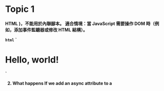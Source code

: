 # Topic 1
**HTML <script> Attributes**

* There are 2 attributes, defer and async, that we can use in <script> tag to change the script loading and executing behavior.
Follow learning steps below to prepare your report:
>`在 HTML 中，<script> 標籤有兩個關鍵屬性：defer 和 async，它們會影響 JavaScript 的加載和執行方式`

1. What happens If we add a defer attribute to a <script> tag?  
>`如果我們在 <script> 標籤中加入 defer 屬性，會發生什麼？`
* 當 script 標籤帶有 defer 屬性時，瀏覽器會先下載該腳本，但等到 HTML 文檔完全解析完畢後才執行。
這樣可以確保 JavaScript 只在 DOM 樹準備好之後執行，不會影響 HTML 解析過程。

**特性：**
- 腳本會被延遲執行，直到 HTML 解析完畢後才運行。
- 多個 defer 腳本會按照它們在 HTML 中的出現順序執行（保證執行順序）。
- 只能用於外部腳本 (<script src="..." defer></script>)，不能用於內聯腳本。
適合情境：當 JavaScript 需要操作 DOM 時（例如，添加事件監聽器或修改 HTML 結構）。

```html```
`<!DOCTYPE html>
<html lang="zh">
<head>
    <meta charset="UTF-8">
    <title>Defer Example</title>
    <script src="script.js" defer></script>
</head>
<body>
    <h1>Hello, world!</h1>
</body>
</html>
`

2. What happens If we add an async attribute to a <script> tag?  
>`如果我們在 <script> 標籤中加入 async 屬性，會發生什麼？`
3. When to use these 2 attributes? Could you give us code examples to illustrate the use cases for these 2 attributes?  
>`何時使用這兩個屬性？使用場景與代碼示例`


___

# Topic 2
**CSS Selector Naming**

* OOCSS, SMACSS, and BEM are 3 common naming guidelines for CSS Selector. These
guidelines help us write more readable CSS code.

Follow learning steps below to prepare your report:

1. Introduce the concepts of OOCSS, SMACSS, and BEM naming guidelines.

2. Tell us which naming guideline is your favorite, and give an example to demonstrate the main concept of that guideline. 
For example, you can demo how to apply the OOCSS naming guideline to the CSS code in our week 1 tasks.



# Topic 3
**Fetch and CORS**

* Using built-in JavaScript fetch function, we can send HTTP requests to the back-end and get HTTP responses without refreshing or redirecting the page. Cross Origin Resource Sharing (CORS) concept plays a critical role if we want to send a request to a different domain with the fetch function.

Follow learning steps below to prepare your report:

1. What is CORS?

2. Can we use the fetch function in our localhost page, to send a request to https://www.google.com/ and get a response?

3. Can we use the fetch function in our localhost page, to send a request to https://padax.github.io/taipei-day-trip-resources/taipei-attractions-assignment.json and get a response? Compared to the previous case, what’s the difference?

4. How to share APIs we developed to other domains, just like what we experienced in
step 3. Could you give us an example?

___

# Task 4
**Connection Pool**

* The standard procedure to work with databases is: connect, execute SQL statements, and finally close the connection. Connection Pool is a programming technique to make the connection between back-end system and database more stable, and increase overall throughput.

Follow learning steps below to prepare your report:

1. What is Connection Pool? Why do we want to use Connection Pool?

2. How to create a Connection Pool by the official mysql-connector-python package?

3. If we want to make database operations, we get a connection from Connection Pool, execute SQL statements, and finally return connection back to the Connection Pool.Demo your code which implements the above procedure.
___

# Task 5
**Cross-Site Scripting (XSS)**

* Cross-Site Scripting (XSS) is one of the most common attack methods. Try to study the basic concept, replicate the attack steps, and tell us how to prevent this kind of attack from the developer’s view.

Follow learning steps below to prepare your report:
1. What is XSS?

2. You are a hacker! Design and do a real XSS attack on a web system. Show us your work.

3. Based on the scenario you did in the previous step, how could it be prevented?



